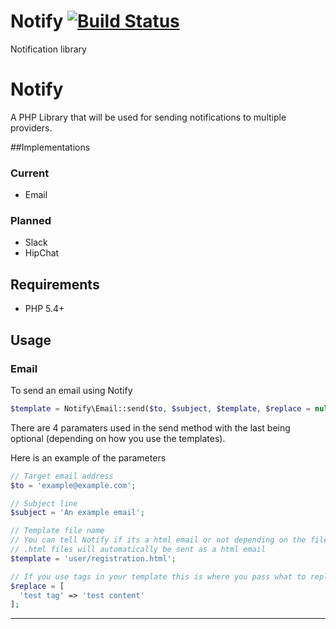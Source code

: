 # Notify [![Build Status][travis-image]][travis-url]
Notification library

# Notify
A PHP Library that will be used for sending notifications to multiple providers.

##Implementations

### Current

* Email

### Planned

* Slack
* HipChat

## Requirements

- PHP 5.4+

## Usage

### Email

To send an email using Notify

```php
$template = Notify\Email::send($to, $subject, $template, $replace = null);
```

There are 4 paramaters used in the send method with the last being optional (depending on how you use the templates).

Here is an example of the parameters
```php
// Target email address
$to = 'example@example.com';

// Subject line
$subject = 'An example email';

// Template file name
// You can tell Notify if its a html email or not depending on the file extension
// .html files will automatically be sent as a html email
$template = 'user/registration.html';

// If you use tags in your template this is where you pass what to replace them with
$replace = [
  'test tag' => 'test content'
];
```
-----

[travis-url]: https://travis-ci.org/noveth/Notify
[travis-image]: https://travis-ci.org/noveth/Notify.svg

